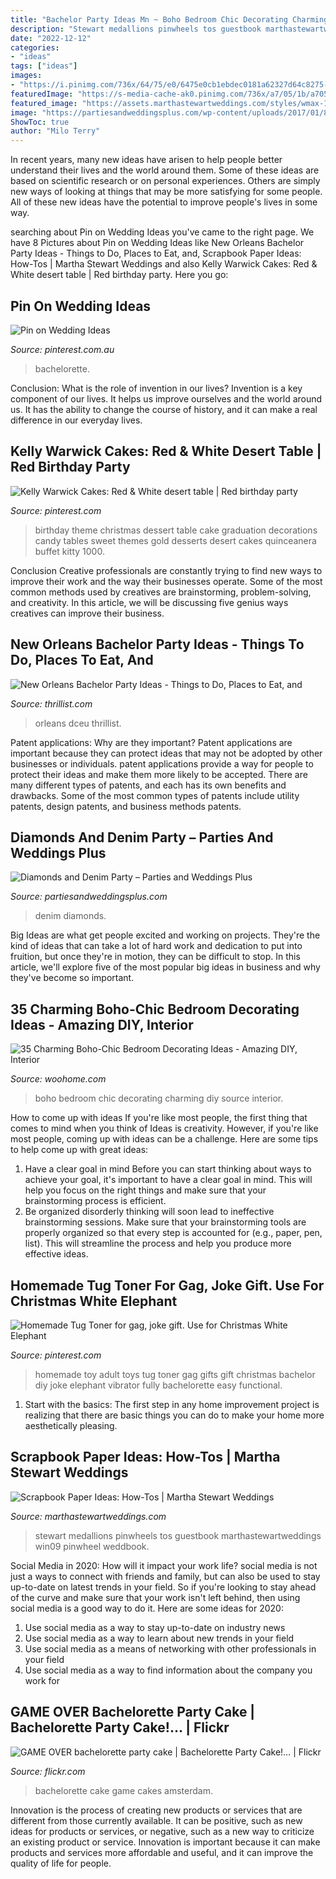```yaml
---
title: "Bachelor Party Ideas Mn ~ Boho Bedroom Chic Decorating Charming Diy Source Interior"
description: "Stewart medallions pinwheels tos guestbook marthastewartweddings win09 pinwheel weddbook"
date: "2022-12-12"
categories:
- "ideas"
tags: ["ideas"]
images:
- "https://i.pinimg.com/736x/64/75/e0/6475e0cb1ebdec0181a62327d64c8275--bachelorette-cakes-bakeries.jpg"
featuredImage: "https://s-media-cache-ak0.pinimg.com/736x/a7/05/1b/a7051be9204fe2e502f0567bd4e1b7a5.jpg"
featured_image: "https://assets.marthastewartweddings.com/styles/wmax-1500/d25/mwd104359_win09_guestbook/mwd104359_win09_guestbook_hd.jpg?itok=tLyjavR4"
image: "https://partiesandweddingsplus.com/wp-content/uploads/2017/01/8.28.13-574.jpg"
ShowToc: true
author: "Milo Terry"
---
```



In recent years, many new ideas have arisen to help people better understand their lives and the world around them. Some of these ideas are based on scientific research or on personal experiences. Others are simply new ways of looking at things that may be more satisfying for some people. All of these new ideas have the potential to improve people's lives in some way.

	

		
searching about Pin on Wedding Ideas you've came to the right page. We have 8 Pictures about Pin on Wedding Ideas like New Orleans Bachelor Party Ideas - Things to Do, Places to Eat, and, Scrapbook Paper Ideas: How-Tos | Martha Stewart Weddings and also Kelly Warwick Cakes: Red &amp; White desert table | Red birthday party. Here you go:
		
    
## Pin On Wedding Ideas

<img loading=lazy src="https://i.pinimg.com/736x/64/75/e0/6475e0cb1ebdec0181a62327d64c8275--bachelorette-cakes-bakeries.jpg" onerror="this.onerror=null;this.src='https://tse4.mm.bing.net/th?id=OIP.UCc4xnvw9OZNdKRnck5KdgHaJ4&amp;pid=15.1';" alt="Pin on Wedding Ideas">

_Source: pinterest.com.au_

>bachelorette. 

	

Conclusion: What is the role of invention in our lives?
Invention is a key component of our lives. It helps us improve ourselves and the world around us. It has the ability to change the course of history, and it can make a real difference in our everyday lives.

    
## Kelly Warwick Cakes: Red &amp; White Desert Table | Red Birthday Party

<img loading=lazy src="https://i.pinimg.com/736x/7c/69/e8/7c69e8e9c165544a3b27d16f0f2020bf--red-cake-holiday-themes.jpg" onerror="this.onerror=null;this.src='https://tse3.mm.bing.net/th?id=OIP.OkviRTL5bkhsCjOjtPhzZwHaJ6&amp;pid=15.1';" alt="Kelly Warwick Cakes: Red &amp; White desert table | Red birthday party">

_Source: pinterest.com_

>birthday theme christmas dessert table cake graduation decorations candy tables sweet themes gold desserts desert cakes quinceanera buffet kitty 1000. 

	

Conclusion
Creative professionals are constantly trying to find new ways to improve their work and the way their businesses operate. Some of the most common methods used by creatives are brainstorming, problem-solving, and creativity. In this article, we will be discussing five genius ways creatives can improve their business.

    
## New Orleans Bachelor Party Ideas - Things To Do, Places To Eat, And

<img loading=lazy src="https://assets3.thrillist.com/v1/image/1271663/size/tmg-facebook_social.jpg" onerror="this.onerror=null;this.src='https://tse1.mm.bing.net/th?id=OIP.NOjr6JLlLPu_b6R4KKMmtwHaD4&amp;pid=15.1';" alt="New Orleans Bachelor Party Ideas - Things to Do, Places to Eat, and">

_Source: thrillist.com_

>orleans dceu thrillist. 

	

Patent applications: Why are they important?
Patent applications are important because they can protect ideas that may not be adopted by other businesses or individuals. patent applications provide a way for people to protect their ideas and make them more likely to be accepted. There are many different types of patents, and each has its own benefits and drawbacks. Some of the most common types of patents include utility patents, design patents, and business methods patents.

    
## Diamonds And Denim Party – Parties And Weddings Plus

<img loading=lazy src="https://partiesandweddingsplus.com/wp-content/uploads/2017/01/8.28.13-574.jpg" onerror="this.onerror=null;this.src='https://tse4.mm.bing.net/th?id=OIP.lDZh-lA7aQTBvlo33BGSXwHaJ4&amp;pid=15.1';" alt="Diamonds and Denim Party – Parties and Weddings Plus">

_Source: partiesandweddingsplus.com_

>denim diamonds. 

	

Big Ideas are what get people excited and working on projects. They're the kind of ideas that can take a lot of hard work and dedication to put into fruition, but once they're in motion, they can be difficult to stop. In this article, we'll explore five of the most popular big ideas in business and why they've become so important.

    
## 35 Charming Boho-Chic Bedroom Decorating Ideas - Amazing DIY, Interior

<img loading=lazy src="https://www.woohome.com/wp-content/uploads/2014/05/charming-boho-bedroom-ideas-25.jpg" onerror="this.onerror=null;this.src='https://tse3.mm.bing.net/th?id=OIP.LOFs8_APgCIZx6pB3TCfXQHaLH&amp;pid=15.1';" alt="35 Charming Boho-Chic Bedroom Decorating Ideas - Amazing DIY, Interior">

_Source: woohome.com_

>boho bedroom chic decorating charming diy source interior. 

	

How to come up with ideas
If you're like most people, the first thing that comes to mind when you think of Ideas is creativity. However, if you're like most people, coming up with ideas can be a challenge. 
Here are some tips to help come up with great ideas: 
1. Have a clear goal in mind 
Before you can start thinking about ways to achieve your goal, it's important to have a clear goal in mind. This will help you focus on the right things and make sure that your brainstorming process is efficient. 
2. Be organized 
 disorderly thinking will soon lead to ineffective brainstorming sessions. Make sure that your brainstorming tools are properly organized so that every step is accounted for (e.g., paper, pen, list). This will streamline the process and help you produce more effective ideas. 

    
## Homemade Tug Toner For Gag, Joke Gift. Use For Christmas White Elephant

<img loading=lazy src="https://s-media-cache-ak0.pinimg.com/736x/a7/05/1b/a7051be9204fe2e502f0567bd4e1b7a5.jpg" onerror="this.onerror=null;this.src='https://tse4.mm.bing.net/th?id=OIP.wsP5hwL9hPc0_ARoCZF00QHaJ3&amp;pid=15.1';" alt="Homemade Tug Toner for gag, joke gift. Use for Christmas White Elephant">

_Source: pinterest.com_

>homemade toy adult toys tug toner gag gifts gift christmas bachelor diy joke elephant vibrator fully bachelorette easy functional. 

	

1. Start with the basics: The first step in any home improvement project is realizing that there are basic things you can do to make your home more aesthetically pleasing.

    
## Scrapbook Paper Ideas: How-Tos | Martha Stewart Weddings

<img loading=lazy src="https://assets.marthastewartweddings.com/styles/wmax-1500/d25/mwd104359_win09_guestbook/mwd104359_win09_guestbook_hd.jpg?itok=tLyjavR4" onerror="this.onerror=null;this.src='https://tse2.mm.bing.net/th?id=OIP.wjR7asZ9P1v5u_7pH7MZhAHaJQ&amp;pid=15.1';" alt="Scrapbook Paper Ideas: How-Tos | Martha Stewart Weddings">

_Source: marthastewartweddings.com_

>stewart medallions pinwheels tos guestbook marthastewartweddings win09 pinwheel weddbook. 

	

Social Media in 2020: How will it impact your work life?
social media is not just a ways to connect with friends and family, but can also be used to stay up-to-date on latest trends in your field. So if you're looking to stay ahead of the curve and make sure that your work isn't left behind, then using social media is a good way to do it. Here are some ideas for 2020: 
1. Use social media as a way to stay up-to-date on industry news 
2. Use social media as a way to learn about new trends in your field 
3. Use social media as a means of networking with other professionals in your field 
4. Use social media as a way to find information about the company you work for 

    
## GAME OVER Bachelorette Party Cake | Bachelorette Party Cake!… | Flickr

<img loading=lazy src="https://c1.staticflickr.com/9/8165/7194457166_0a98fd130a_b.jpg" onerror="this.onerror=null;this.src='https://tse2.mm.bing.net/th?id=OIP.37k-B9iR2SvhA9LkiDFHRQHaFj&amp;pid=15.1';" alt="GAME OVER bachelorette party cake | Bachelorette Party Cake!… | Flickr">

_Source: flickr.com_

>bachelorette cake game cakes amsterdam. 

	

Innovation is the process of creating new products or services that are different from those currently available. It can be positive, such as new ideas for products or services, or negative, such as a new way to criticize an existing product or service. Innovation is important because it can make products and services more affordable and useful, and it can improve the quality of life for people.

